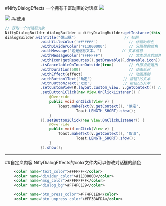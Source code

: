 #NiftyDialogEffects
一个拥有丰富动画的对话框
![](https://github.com/zt1991616/blog/raw/master/Image/14081501.png)

![](https://github.com/zt1991616/blog/raw/master/Image/14081502.png)
##使用
```java
// 获取一个对话框对象
NiftyDialogBuilder dialogBuilder = NiftyDialogBuilder.getInstance(this);
dialogBuilder.withTitle("弹出框")						// 标题
				.withTitleColor("#FFFFFF")				// 标题的颜色
				.withDividerColor("#11000000")			// 分隔栏的颜色
				.withMessage("这是信息文本。")			// 文本信息
				.withMessageColor("#FFFFFF")			// 文本信息的颜色
				.withIcon(getResources().getDrawable(R.drawable.icon))	// 标题栏的图标
				.isCancelableOnTouchOutside(true) 		// 外部点击退出
				.withDuration(500) 						// 动画延迟
				.withEffect(effect) 					// 动画类别 
				.withButton1Text("确定") 				// 按钮1的文本
				.withButton2Text("取消") 				// 按钮2的文本
				.setCustomView(R.layout.custom_view, v.getContext()) // 设置自定义view
				.setButton1Click(new View.OnClickListener() {
					@Override
					public void onClick(View v) {
						Toast.makeText(v.getContext(), "确定",
								Toast.LENGTH_SHORT).show();
					}
				}).setButton2Click(new View.OnClickListener() {
					@Override
					public void onClick(View v) {
						Toast.makeText(v.getContext(), "取消",
								Toast.LENGTH_SHORT).show();
					}
				}).show();
```
---
##自定义内容
NiftyDialogEffects的color文件内可以修改对话框的颜色
```xml
	<color name="text_color">#FFFFFF</color>
    <color name="divider_color">#11000000</color>
    <color name="msg_color">#FFFFFFFF</color>
    <color name="dialog_bg">#FF4FC1E9</color>

    <color name="btn_press_color">#FF4FC1E9</color>
    <color name="btn_unpress_color">#FF3BAFDA</color>
```